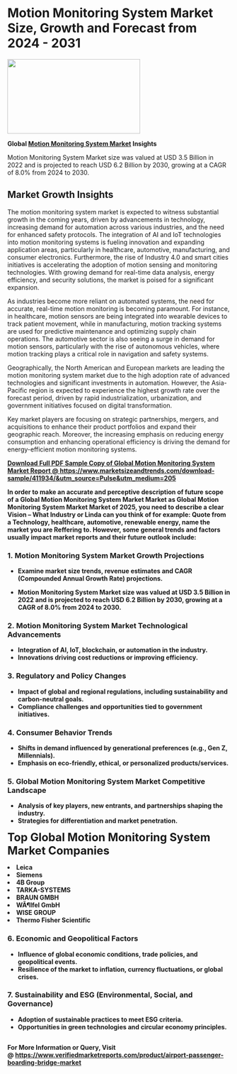 <H1>Motion Monitoring System Market Size, Growth and Forecast from 2024 - 2031</H1><img class="aligncenter size-medium wp-image-584254" src="https://thirdeyenews.in/wp-content/uploads/2024/09/Global-Market-Research-300x168.jpeg" alt="" width="300" height="168" /><p><strong>Global&nbsp;<a href="https://www.marketsizeandtrends.com/download-sample/411934/&amp;utm_source=Pulse&amp;utm_medium=205">Motion Monitoring System Market</a> Insights</strong></p><p>Motion Monitoring System Market size was valued at USD 3.5 Billion in 2022 and is projected to reach USD 6.2 Billion by 2030, growing at a CAGR of 8.0% from 2024 to 2030.</p><p><h2>Market Growth Insights</h2> <p>The motion monitoring system market is expected to witness substantial growth in the coming years, driven by advancements in technology, increasing demand for automation across various industries, and the need for enhanced safety protocols. The integration of AI and IoT technologies into motion monitoring systems is fueling innovation and expanding application areas, particularly in healthcare, automotive, manufacturing, and consumer electronics. Furthermore, the rise of Industry 4.0 and smart cities initiatives is accelerating the adoption of motion sensing and monitoring technologies. With growing demand for real-time data analysis, energy efficiency, and security solutions, the market is poised for a significant expansion.</p> <p><strong><a href="#"></a></strong></p> <p>As industries become more reliant on automated systems, the need for accurate, real-time motion monitoring is becoming paramount. For instance, in healthcare, motion sensors are being integrated into wearable devices to track patient movement, while in manufacturing, motion tracking systems are used for predictive maintenance and optimizing supply chain operations. The automotive sector is also seeing a surge in demand for motion sensors, particularly with the rise of autonomous vehicles, where motion tracking plays a critical role in navigation and safety systems.</p> <p>Geographically, the North American and European markets are leading the motion monitoring system market due to the high adoption rate of advanced technologies and significant investments in automation. However, the Asia-Pacific region is expected to experience the highest growth rate over the forecast period, driven by rapid industrialization, urbanization, and government initiatives focused on digital transformation.</p> <p>Key market players are focusing on strategic partnerships, mergers, and acquisitions to enhance their product portfolios and expand their geographic reach. Moreover, the increasing emphasis on reducing energy consumption and enhancing operational efficiency is driving the demand for energy-efficient motion monitoring systems.</p> <p><strong><a href="#"></p><p><span class=""><strong>Download Full PDF Sample Copy of Global Motion Monitoring System Market Report</strong> @ <a href="https://www.marketsizeandtrends.com/download-sample/411934/&amp;utm_source=Pulse&amp;utm_medium=205" target="_blank">https://www.marketsizeandtrends.com/download-sample/411934/&amp;utm_source=Pulse&amp;utm_medium=205</a></span></p><p>In order to make an accurate and perceptive description of future scope of a Global&nbsp;Motion Monitoring System Market Market as Global&nbsp;Motion Monitoring System Market Market of 2025, you need to describe a clear Vision &ndash; What Industry or Linda can you think of for example: Quote from a Technology, healthcare, automotive, renewable energy, name the market you are Reffering to. However, some general trends and factors usually impact market reports and their future outlook include:</p><h3>1.&nbsp;<strong>Motion Monitoring System Market Growth Projections</strong></h3><ul><li>Examine market size trends, revenue estimates and CAGR (Compounded Annual Growth Rate) projections.</li><li><p>Motion Monitoring System Market size was valued at USD 3.5 Billion in 2022 and is projected to reach USD 6.2 Billion by 2030, growing at a CAGR of 8.0% from 2024 to 2030.</p></li></ul><h3>2.&nbsp;<strong>Motion Monitoring System Market Technological Advancements</strong></h3><ul><li>Integration of AI, IoT, blockchain, or automation in the industry.</li><li>Innovations driving cost reductions or improving efficiency.</li></ul><h3>3.&nbsp;<strong>Regulatory and Policy Changes</strong></h3><ul><li>Impact of global and regional regulations, including sustainability and carbon-neutral goals.</li><li>Compliance challenges and opportunities tied to government initiatives.</li></ul><h3>4.&nbsp;<strong>Consumer Behavior Trends</strong></h3><ul><li>Shifts in demand influenced by generational preferences (e.g., Gen Z, Millennials).</li><li>Emphasis on eco-friendly, ethical, or personalized products/services.</li></ul><h3>5.&nbsp;<strong>Global Motion Monitoring System Market Competitive Landscape</strong></h3><ul><li>Analysis of key players, new entrants, and partnerships shaping the industry.</li><li>Strategies for differentiation and market penetration.</li></ul><p data-pm-slice="1 1 []"><span style="color: inherit; font-family: inherit; font-size: 25px;">Top Global Motion Monitoring System Market Companies</span></p><div class="" data-test-id=""><p><li>Leica</li><li> Siemens</li><li> 4B Group</li><li> TARKA-SYSTEMS</li><li> BRAUN GMBH</li><li> WÃ¶lfel GmbH</li><li> WISE GROUP</li><li> Thermo Fisher Scientific</li></p></div><h3>6.&nbsp;<strong>Economic and Geopolitical Factors</strong></h3><ul><li>Influence of global economic conditions, trade policies, and geopolitical events.</li><li>Resilience of the market to inflation, currency fluctuations, or global crises.</li></ul><h3>7.&nbsp;<strong>Sustainability and ESG (Environmental, Social, and Governance)</strong></h3><ul><li>Adoption of sustainable practices to meet ESG criteria.</li><li>Opportunities in green technologies and circular economy principles.</li></ul><h2><strong style="font-size: 14px;">For More Information or Query, Visit @&nbsp;</strong><a style="background-color: #ffffff; font-size: 14px;" href="https://www.marketsizeandtrends.com/report/motion-monitoring-system-market/" target="_blank">https://www.verifiedmarketreports.com/product/airport-passenger-boarding-bridge-market</a></h2>
